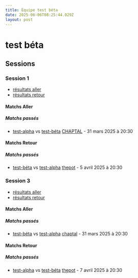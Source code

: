 ```yaml
---
title: Équipe test béta
date: 2025-06-06T08:25:44.029Z
layout: post
---
```


# test béta

## Sessions

### Session 1
- [résultats aller ](/scores/session-1/groupe-1/aller/)
- [résultats retour](/scores/session-1/groupe-1/retour/)

#### Matchs Aller

##### Matchs passés

- [test-alpha](/teams/test-alpha) vs [test-béta](/teams/test-béta) [CHAPTAL](/stades/CHAPTAL) - 31 mars 2025 à 20:30

#### Matchs Retour

##### Matchs passés

- [test-béta](/teams/test-béta) vs [test-alpha](/teams/test-alpha) [thepot](/stades/thepot) - 5 avril 2025 à 20:30

### Session 3
- [résultats aller ](/scores/session-3/groupe-1/aller/)
- [résultats retour](/scores/session-3/groupe-1/retour/)

#### Matchs Aller

##### Matchs passés

- [test-béta](/teams/test-béta) vs [test-alpha](/teams/test-alpha) [chaptal](/stades/chaptal) - 31 mars 2025 à 20:30

#### Matchs Retour

##### Matchs passés

- [test-alpha](/teams/test-alpha) vs [test-béta](/teams/test-béta) [thepot](/stades/thepot) - 7 avril 2025 à 20:30

